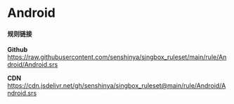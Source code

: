 # Android

#### 规则链接

**Github**
https://raw.githubusercontent.com/senshinya/singbox_ruleset/main/rule/Android/Android.srs

**CDN**
https://cdn.jsdelivr.net/gh/senshinya/singbox_ruleset@main/rule/Android/Android.srs